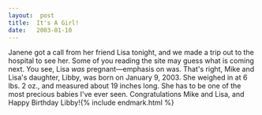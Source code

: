 ```yaml
---
layout:  post
title:  It's A Girl!
date:   2003-01-10
---
```


Janene got a call from her friend Lisa tonight, and we made a trip out to the hospital to see her. Some of you reading the site may guess what is coming next. You see, Lisa _was_ pregnant—emphasis on was. That's right, Mike and Lisa's daughter, Libby, was born on January 9, 2003. She weighed in at 6 lbs. 2 oz., and measured about 19 inches long. She has to be one of the most precious babies I've ever seen. Congratulations Mike and Lisa, and Happy Birthday Libby!{% include endmark.html %}